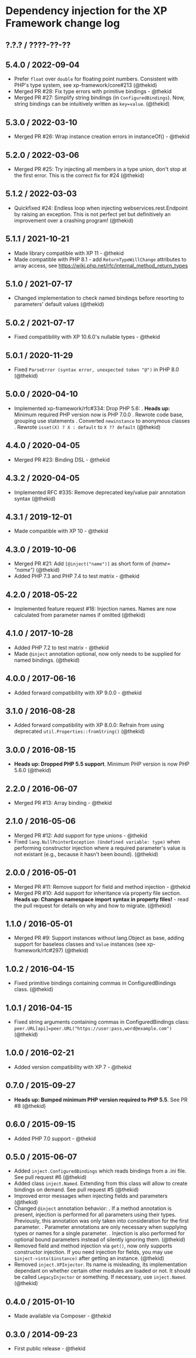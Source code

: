Dependency injection for the XP Framework change log
====================================================

## ?.?.? / ????-??-??

## 5.4.0 / 2022-09-04

* Prefer `float` over `double` for floating point numbers. Consistent
  with PHP's type system, see xp-framework/core#213
  (@thekid)
* Merged PR #28: Fix type errors with primitive bindings - @thekid
* Merged PR #27: Simplify string bindings (in `ConfiguredBindings`). Now,
  string bindings can be intuitively written as `key=value`.
  (@thekid)

## 5.3.0 / 2022-03-10

* Merged PR #26: Wrap instance creation errors in instanceOf() - @thekid

## 5.2.0 / 2022-03-06

* Merged PR #25: Try injecting all members in a type union, don't stop
  at the first error. This is the correct fix for #24
  (@thekid)

## 5.1.2 / 2022-03-03

* Quickfixed #24: Endless loop when injecting webservices.rest.Endpoint
  by raising an exception. This is not perfect yet but definitively an
  improvement over a crashing program!
  (@thekid)

## 5.1.1 / 2021-10-21

* Made library compatible with XP 11 - @thekid
* Made compatible with PHP 8.1 - add `ReturnTypeWillChange` attributes to
  array access, see https://wiki.php.net/rfc/internal_method_return_types

## 5.1.0 / 2021-07-17

* Changed implementation to check named bindings before resorting to
  parameters' default values
  (@thekid)

## 5.0.2 / 2021-07-17

* Fixed compatibility with XP 10.6.0's nullable types - @thekid

## 5.0.1 / 2020-11-29

* Fixed `ParseError (syntax error, unexpected token "@")` in PHP 8.0
  (@thekid)

## 5.0.0 / 2020-04-10

* Implemented xp-framework/rfc#334: Drop PHP 5.6:
  . **Heads up:** Minimum required PHP version now is PHP 7.0.0
  . Rewrote code base, grouping use statements
  . Converted `newinstance` to anonymous classes
  . Rewrote `isset(X) ? X : default` to `X ?? default`
  (@thekid)

## 4.4.0 / 2020-04-05

* Merged PR #23: Binding DSL - @thekid

## 4.3.2 / 2020-04-05

* Implemented RFC #335: Remove deprecated key/value pair annotation syntax
  (@thekid)

## 4.3.1 / 2019-12-01

* Made compatible with XP 10 - @thekid

## 4.3.0 / 2019-10-06

* Merged PR #21: Add `[@inject("name")]` as short form of *(name= "name")*
  (@thekid)
* Added PHP 7.3 and PHP 7.4 to test matrix - @thekid

## 4.2.0 / 2018-05-22

* Implemented feature request #18: Injection names. Names are now calculated
  from parameter names if omitted
  (@thekid)

## 4.1.0 / 2017-10-28

* Added PHP 7.2 to test matrix - @thekid
* Made `@inject` annotation optional, now only needs to be supplied for
  named bindings.
  (@thekid)

## 4.0.0 / 2017-06-16

* Added forward compatibility with XP 9.0.0 - @thekid

## 3.1.0 / 2016-08-28

* Added forward compatibility with XP 8.0.0: Refrain from using deprecated
  `util.Properties::fromString()`
  (@thekid)

## 3.0.0 / 2016-08-15

* **Heads up: Dropped PHP 5.5 support**. Minimum PHP version is now PHP 5.6.0
  (@thekid)

## 2.2.0 / 2016-06-07

* Merged PR #13: Array binding - @thekid

## 2.1.0 / 2016-05-06

* Merged PR #12: Add support for type unions - @thekid
* Fixed `lang.NullPointerException (Undefined variable: type)` when 
  performing constructor injection where a required parameter's value
  is not existant (e.g., because it hasn't been bound).
  (@thekid)

## 2.0.0 / 2016-05-01

* Merged PR #11: Remove support for field and method injection - @thekid
* Merged PR #10: Add support for inheritance via property file section.
  **Heads up: Changes namespace import syntax in property files!** - read
  the pull request for details on why and how to migrate.
  (@thekid)

## 1.1.0 / 2016-05-01

* Merged PR #9: Support instances without lang.Object as base, adding
  support for baseless classes and `Value` instances (see xp-framework/rfc#297)
  (@thekid)

## 1.0.2 / 2016-04-15

* Fixed primitive bindings containing commas in ConfiguredBindings class.
  (@thekid)

## 1.0.1 / 2016-04-15

* Fixed string arguments containing commas in ConfiguredBindings class:
  `peer.URL[api]=peer.URL("https://user:pass,word@example.com")`
  (@thekid)

## 1.0.0 / 2016-02-21

* Added version compatibility with XP 7 - @thekid

## 0.7.0 / 2015-09-27

* **Heads up: Bumped minimum PHP version required to PHP 5.5**. See PR #8
  (@thekid)

## 0.6.0 / 2015-09-15

* Added PHP 7.0 support - @thekid

## 0.5.0 / 2015-06-07

* Added `inject.ConfiguredBindings` which reads bindings from a .ini
  file. See pull request #6
  (@thekid)
* Added class `inject.Named`. Extending from this class will allow to
  create bindings on demand. See pull request #5
  (@thekid)
* Improved error messages when injecting fields and parameters
  (@thekid)
* Changed `@inject` annotation behavior:
  . If a method annotation is present, injection is performed for all
    parameters using their types. Previously, this annotation was only
    taken into consideration for the first parameter.
  . Parameter annotations are only necessary when supplying types or
    names for a single parameter.
  . Injection is also performed for optional bound parameters instead
    of silently ignoring them.
  (@thekid)
* Removed field and method injection via `get()`, now only supports
  constructor injection. If you need injection for fields, you may
  use `$inject->into($instance)` after getting an instance.
  (@thekid)
* Removed `inject.XPInjector`. Its name is misleading, its implementation
  dependant on whether certain other modules are loaded or not. It should
  be called `LegacyInjector` or something. If necessary, use `inject.Named`. 
  (@thekid)

## 0.4.0 / 2015-01-10

* Made available via Composer - @thekid

## 0.3.0 / 2014-09-23

* First public release - @thekid
